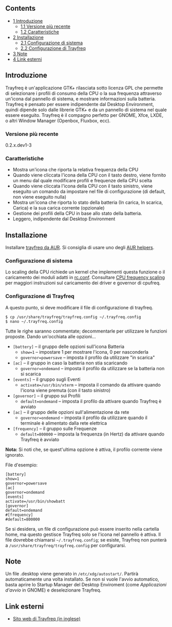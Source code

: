 ## Contents

*   [1 Introduzione](#Introduzione)
    *   [1.1 Versione più recente](#Versione_pi.C3.B9_recente)
    *   [1.2 Caratteristiche](#Caratteristiche)
*   [2 Installazione](#Installazione)
    *   [2.1 Configurazione di sistema](#Configurazione_di_sistema)
    *   [2.2 Configurazione di Trayfreq](#Configurazione_di_Trayfreq)
*   [3 Note](#Note)
*   [4 Link esterni](#Link_esterni)

## Introduzione

Trayfreq è un'applicazione GTK+ rilasciata sotto licenza GPL che permette di selezionare i profili di consumo della CPU o la sua frequenza attraverso un'icona dal pannello di sistema, e mostrare informazioni sulla batteria. Trayfreq è pensato per essere indipendente dal Desktop Environment, quindi dipende solo dalle librerie GTK+ e da un pannello di sistema nel quale essere eseguito. Trayfreq è il compagno perfetto per GNOME, Xfce, LXDE, o altri Window Manager (Openbox, Fluxbox, ecc).

### Versione più recente

0.2.x.dev1-3

### Caratteristiche

*   Mostra un'icona che riporta la relativa frequenza della CPU
*   Quando viene cliccata l'icona della CPU con il tasto destro, viene fornito un menu dal quale modificare profili e frequenze della CPU scelta
*   Quando viene cliccata l'icona della CPU con il tasto sinistro, viene eseguito un comando da impostare nel file di configurazione (di default, non viene eseguito nulla)
*   Mostra un'icona che riporta lo stato della batteria (In carica, In scarica, Carica) e la sua carica corrente (opzionale)
*   Gestione dei profili della CPU in base allo stato della batteria.
*   Leggero, indipendente dal Desktop Environment

## Installazione

Installare [trayfreq da AUR](https://aur.archlinux.org/packages.php?ID=26999). Si consiglia di usare uno degli [AUR helpers](/index.php/AUR_helpers "AUR helpers").

### Configurazione di sistema

Lo scaling della CPU richiede un kernel che implementi questa funzione o il caricamento dei moduli adatti in [rc.conf](/index.php/Rc.conf "Rc.conf"). Consultare [CPU frequency scaling](/index.php/CPU_frequency_scaling "CPU frequency scaling") per maggiori instruzioni sul caricamento dei driver e governor di cpufreq.

### Configurazione di Trayfreq

A questo punto, si deve modificare il file di configurazione di trayfreq.

```
$ cp /usr/share/trayfreq/trayfreq.config ~/.trayfreq.config
$ nano ~/.trayfreq.config

```

Tutte le righe saranno commentate; decommentarle per utilizzare le funzioni proposte. Dando un'occhiata alle opzioni...

*   `[battery]` – il gruppo delle opzioni sull'icona Batteria
    *   `show=1` – impostare 1 per mostrare l'icona, 0 per nasconderla
    *   `governor=powersave` – imposta il profilo da utilizzare "in scarica"
*   `[ac]` – il gruppo in caso la batteria non stia scaricando
    *   `governor=ondemand` – imposta il profilo da utilizzare se la batteria non si scarica
*   `[events]` – il gruppo sugli Eventi
    *   `activate=/usr/bin/xterm` – imposta il comando da attivare quando l'icona viene premuta (con il tasto sinistro)
*   `[governor]` – il gruppo sui Profili
    *   `default=ondemand` – imposta il profilo da attivare quando Trayfreq è avviato
*   `[ac]` – il gruppo delle opzioni sull'alimentazione da rete
    *   `governor=ondemand` – imposta il profilo da utilizzare quando il terminale è alimentato dalla rete elettrica
*   `[frequency]` – il gruppo sulle Frequenze
    *   `default=800000` – imposta la frequenza (in Hertz) da attivare quando Trayfreq è avviato

**Nota:** Si noti che, se quest'ultima opzione è attiva, il profilo corrente viene ignorato.

File d'esempio:

```
[battery]
show=1
governor=powersave
[ac]
governor=ondemand
[events]
activate=/usr/bin/showbatt
[governor]
default=ondemand
#[frequency]
#default=800000

```

Se si desidera, un file di configurazione può essere inserito nella cartella home, ma questo gestisce Trayfreq solo se l'icona nel pannello è attiva. Il file dovrebbe chiamarsi `~/.trayfreq.config`; se esiste, Trayfreq non punterà a `/usr/share/trayfreq/trayfreq.config` per configurarsi.

## Note

Un file .desktop viene generato in `/etc/xdg/autostart/`. Partirà automaticamente una volta installato. Se non si vuole l'avvio automatico, basta aprire lo Startup Manager del Desktop Enviroment (come *Applicazioni d'avvio* in GNOME) e deselezionare Trayfreq.

## Link esterni

*   [Sito web di Trayfreq (in inglese)](http://trayfreq.sourceforge.net)